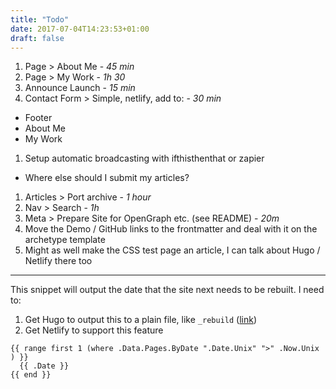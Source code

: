 ```yaml
---
title: "Todo"
date: 2017-07-04T14:23:53+01:00
draft: false
---
```


1. Page > About Me - *45 min*
1. Page > My Work - *1h 30*
1. Announce Launch - *15 min*
1. Contact Form > Simple, netlify, add to: - *30 min*
  * Footer
  * About Me
  * My Work
1. Setup automatic broadcasting with ifthisthenthat or zapier
  * Where else should I submit my articles?
1. Articles > Port archive - *1 hour*
1. Nav > Search - *1h*
1. Meta > Prepare Site for OpenGraph etc. (see README) - *20m*
1. Move the Demo / GitHub links to the frontmatter and deal with it on the archetype template
1. Might as well make the CSS test page an article, I can talk about Hugo / Netlify there too


---

This snippet will output the date that the site next needs to be rebuilt. I need to:

1. Get Hugo to output this to a plain file, like `_rebuild` ([link](https://discourse.gohugo.io/t/how-to-generate-a-file-without-file-extension/7449))
1. Get Netlify to support this feature

```
{{ range first 1 (where .Data.Pages.ByDate ".Date.Unix" ">" .Now.Unix ) }}
  {{ .Date }}
{{ end }}
```
